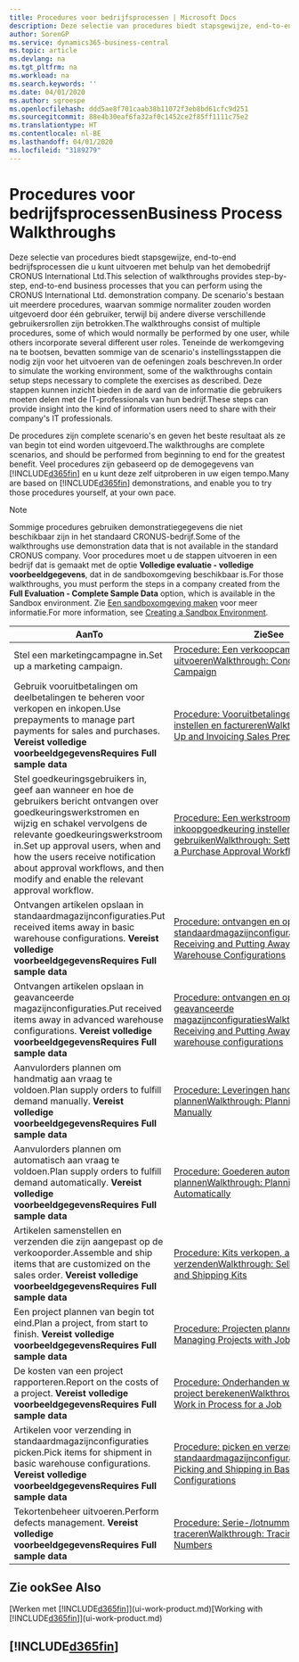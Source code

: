 ```yaml
---
title: Procedures voor bedrijfsprocessen | Microsoft Docs
description: Deze selectie van procedures biedt stapsgewijze, end-to-end bedrijfsprocessen die u kunt uitvoeren met behulp van het demobedrijf CRONUS International Ltd. De scenario's bestaan uit meerdere procedures, waarvan sommige normaliter zouden worden uitgevoerd door één gebruiker, terwijl bij andere diverse verschillende gebruikersrollen zijn betrokken. Teneinde de werkomgeving na te bootsen, bevatten sommige van de scenario's instellingsstappen die nodig zijn voor het uitvoeren van de oefeningen zoals beschreven. Deze stappen kunnen inzicht bieden in de aard van de informatie die gebruikers moeten delen met de IT-professionals van hun bedrijf.
author: SorenGP
ms.service: dynamics365-business-central
ms.topic: article
ms.devlang: na
ms.tgt_pltfrm: na
ms.workload: na
ms.search.keywords: ''
ms.date: 04/01/2020
ms.author: sgroespe
ms.openlocfilehash: ddd5ae8f701caab38b11072f3eb8bd61cfc9d251
ms.sourcegitcommit: 88e4b30eaf6fa32af0c1452ce2f85ff1111c75e2
ms.translationtype: HT
ms.contentlocale: nl-BE
ms.lasthandoff: 04/01/2020
ms.locfileid: "3189279"
---
```

# <a name="business-process-walkthroughs"></a><span data-ttu-id="2310d-106">Procedures voor bedrijfsprocessen</span><span class="sxs-lookup"><span data-stu-id="2310d-106">Business Process Walkthroughs</span></span>
<span data-ttu-id="2310d-107">Deze selectie van procedures biedt stapsgewijze, end-to-end bedrijfsprocessen die u kunt uitvoeren met behulp van het demobedrijf CRONUS International Ltd.</span><span class="sxs-lookup"><span data-stu-id="2310d-107">This selection of walkthroughs provides step-by-step, end-to-end business processes that you can perform using the CRONUS International Ltd. demonstration company.</span></span> <span data-ttu-id="2310d-108">De scenario's bestaan uit meerdere procedures, waarvan sommige normaliter zouden worden uitgevoerd door één gebruiker, terwijl bij andere diverse verschillende gebruikersrollen zijn betrokken.</span><span class="sxs-lookup"><span data-stu-id="2310d-108">The walkthroughs consist of multiple procedures, some of which would normally be performed by one user, while others incorporate several different user roles.</span></span> <span data-ttu-id="2310d-109">Teneinde de werkomgeving na te bootsen, bevatten sommige van de scenario's instellingsstappen die nodig zijn voor het uitvoeren van de oefeningen zoals beschreven.</span><span class="sxs-lookup"><span data-stu-id="2310d-109">In order to simulate the working environment, some of the walkthroughs contain setup steps necessary to complete the exercises as described.</span></span> <span data-ttu-id="2310d-110">Deze stappen kunnen inzicht bieden in de aard van de informatie die gebruikers moeten delen met de IT-professionals van hun bedrijf.</span><span class="sxs-lookup"><span data-stu-id="2310d-110">These steps can provide insight into the kind of information users need to share with their company's IT professionals.</span></span>  

 <span data-ttu-id="2310d-111">De procedures zijn complete scenario's en geven het beste resultaat als ze van begin tot eind worden uitgevoerd.</span><span class="sxs-lookup"><span data-stu-id="2310d-111">The walkthroughs are complete scenarios, and should be performed from beginning to end for the greatest benefit.</span></span> <span data-ttu-id="2310d-112">Veel procedures zijn gebaseerd op de demogegevens van [!INCLUDE[d365fin](includes/d365fin_md.md)] en u kunt deze zelf uitproberen in uw eigen tempo.</span><span class="sxs-lookup"><span data-stu-id="2310d-112">Many are based on [!INCLUDE[d365fin](includes/d365fin_md.md)] demonstrations, and enable you to try those procedures yourself, at your own pace.</span></span>  

> [!NOTE]
> <span data-ttu-id="2310d-113">Sommige procedures gebruiken demonstratiegegevens die niet beschikbaar zijn in het standaard CRONUS-bedrijf.</span><span class="sxs-lookup"><span data-stu-id="2310d-113">Some of the walkthroughs use demonstration data that is not available in the standard CRONUS company.</span></span> <span data-ttu-id="2310d-114">Voor procedures moet u de stappen uitvoeren in een bedrijf dat is gemaakt met de optie **Volledige evaluatie - volledige voorbeeldgegevens**, dat in de sandboxomgeving beschikbaar is.</span><span class="sxs-lookup"><span data-stu-id="2310d-114">For those walkthroughs, you must perform the steps in a company created from the **Full Evaluation - Complete Sample Data** option, which is available in the Sandbox environment.</span></span> <span data-ttu-id="2310d-115">Zie [Een sandboxomgeving maken](across-how-create-sandbox-environment.md) voor meer informatie.</span><span class="sxs-lookup"><span data-stu-id="2310d-115">For more information, see [Creating a Sandbox Environment](across-how-create-sandbox-environment.md).</span></span>

|<span data-ttu-id="2310d-116">Aan</span><span class="sxs-lookup"><span data-stu-id="2310d-116">To</span></span>|<span data-ttu-id="2310d-117">Zie</span><span class="sxs-lookup"><span data-stu-id="2310d-117">See</span></span>|  
|--------|---------|  
|<span data-ttu-id="2310d-118">Stel een marketingcampagne in.</span><span class="sxs-lookup"><span data-stu-id="2310d-118">Set up a marketing campaign.</span></span>|[<span data-ttu-id="2310d-119">Procedure: Een verkoopcampagne uitvoeren</span><span class="sxs-lookup"><span data-stu-id="2310d-119">Walkthrough: Conducting a Sales Campaign</span></span>](walkthrough-conducting-a-sales-campaign.md)|  
|<span data-ttu-id="2310d-120">Gebruik vooruitbetalingen om deelbetalingen te beheren voor verkopen en inkopen.</span><span class="sxs-lookup"><span data-stu-id="2310d-120">Use prepayments to manage part payments for sales and purchases.</span></span> <span data-ttu-id="2310d-121">**Vereist volledige voorbeeldgegevens**</span><span class="sxs-lookup"><span data-stu-id="2310d-121">**Requires Full sample data**</span></span> |[<span data-ttu-id="2310d-122">Procedure: Vooruitbetalingen verkoop instellen en factureren</span><span class="sxs-lookup"><span data-stu-id="2310d-122">Walkthrough: Setting Up and Invoicing Sales Prepayments</span></span>](walkthrough-setting-up-and-invoicing-sales-prepayments.md)|  
|<span data-ttu-id="2310d-123">Stel goedkeuringsgebruikers in, geef aan wanneer en hoe de gebruikers bericht ontvangen over goedkeuringswerkstromen en wijzig en schakel vervolgens de relevante goedkeuringswerkstroom in.</span><span class="sxs-lookup"><span data-stu-id="2310d-123">Set up approval users, when and how the users receive notification about approval workflows, and then modify and enable the relevant approval workflow.</span></span>|[<span data-ttu-id="2310d-124">Procedure: Een werkstroom voor inkoopgoedkeuring instellen en gebruiken</span><span class="sxs-lookup"><span data-stu-id="2310d-124">Walkthrough: Setting Up and Using a Purchase Approval Workflow</span></span>](walkthrough-setting-up-and-using-a-purchase-approval-workflow.md)|  
|<span data-ttu-id="2310d-125">Ontvangen artikelen opslaan in standaardmagazijnconfiguraties.</span><span class="sxs-lookup"><span data-stu-id="2310d-125">Put received items away in basic warehouse configurations.</span></span> <span data-ttu-id="2310d-126">**Vereist volledige voorbeeldgegevens**</span><span class="sxs-lookup"><span data-stu-id="2310d-126">**Requires Full sample data**</span></span>|[<span data-ttu-id="2310d-127">Procedure: ontvangen en opslaan in standaardmagazijnconfiguraties</span><span class="sxs-lookup"><span data-stu-id="2310d-127">Walkthrough: Receiving and Putting Away in Basic Warehouse Configurations</span></span>](walkthrough-receiving-and-putting-away-in-basic-warehousing.md)|  
|<span data-ttu-id="2310d-128">Ontvangen artikelen opslaan in geavanceerde magazijnconfiguraties.</span><span class="sxs-lookup"><span data-stu-id="2310d-128">Put received items away in advanced warehouse configurations.</span></span> <span data-ttu-id="2310d-129">**Vereist volledige voorbeeldgegevens**</span><span class="sxs-lookup"><span data-stu-id="2310d-129">**Requires Full sample data**</span></span>|[<span data-ttu-id="2310d-130">Procedure: ontvangen en opslaan in geavanceerde magazijnconfiguraties</span><span class="sxs-lookup"><span data-stu-id="2310d-130">Walkthrough: Receiving and Putting Away in advanced warehouse configurations</span></span>](walkthrough-receiving-and-putting-away-in-advanced-warehousing.md)|  
|<span data-ttu-id="2310d-131">Aanvulorders plannen om handmatig aan vraag te voldoen.</span><span class="sxs-lookup"><span data-stu-id="2310d-131">Plan supply orders to fulfill demand manually.</span></span> <span data-ttu-id="2310d-132">**Vereist volledige voorbeeldgegevens**</span><span class="sxs-lookup"><span data-stu-id="2310d-132">**Requires Full sample data**</span></span>|[<span data-ttu-id="2310d-133">Procedure: Leveringen handmatig plannen</span><span class="sxs-lookup"><span data-stu-id="2310d-133">Walkthrough: Planning Supplies Manually</span></span>](walkthrough-planning-supplies-manually.md)|  
|<span data-ttu-id="2310d-134">Aanvulorders plannen om automatisch aan vraag te voldoen.</span><span class="sxs-lookup"><span data-stu-id="2310d-134">Plan supply orders to fulfill demand automatically.</span></span> <span data-ttu-id="2310d-135">**Vereist volledige voorbeeldgegevens**</span><span class="sxs-lookup"><span data-stu-id="2310d-135">**Requires Full sample data**</span></span>|[<span data-ttu-id="2310d-136">Procedure: Goederen automatisch plannen</span><span class="sxs-lookup"><span data-stu-id="2310d-136">Walkthrough: Planning Supplies Automatically</span></span>](walkthrough-planning-supplies-automatically.md)|  
|<span data-ttu-id="2310d-137">Artikelen samenstellen en verzenden die zijn aangepast op de verkooporder.</span><span class="sxs-lookup"><span data-stu-id="2310d-137">Assemble and ship items that are customized on the sales order.</span></span> <span data-ttu-id="2310d-138">**Vereist volledige voorbeeldgegevens**</span><span class="sxs-lookup"><span data-stu-id="2310d-138">**Requires Full sample data**</span></span>|[<span data-ttu-id="2310d-139">Procedure: Kits verkopen, assembleren en verzenden</span><span class="sxs-lookup"><span data-stu-id="2310d-139">Walkthrough: Selling, Assembling, and Shipping Kits</span></span>](walkthrough-selling-assembling-and-shipping-kits.md)|  
|<span data-ttu-id="2310d-140">Een project plannen van begin tot eind.</span><span class="sxs-lookup"><span data-stu-id="2310d-140">Plan a project, from start to finish.</span></span> <span data-ttu-id="2310d-141">**Vereist volledige voorbeeldgegevens**</span><span class="sxs-lookup"><span data-stu-id="2310d-141">**Requires Full sample data**</span></span>|[<span data-ttu-id="2310d-142">Procedure: Projecten plannen</span><span class="sxs-lookup"><span data-stu-id="2310d-142">Walkthrough: Managing Projects with Jobs</span></span>](walkthrough-managing-projects-with-jobs.md)|  
|<span data-ttu-id="2310d-143">De kosten van een project rapporteren.</span><span class="sxs-lookup"><span data-stu-id="2310d-143">Report on the costs of a project.</span></span> <span data-ttu-id="2310d-144">**Vereist volledige voorbeeldgegevens**</span><span class="sxs-lookup"><span data-stu-id="2310d-144">**Requires Full sample data**</span></span>|[<span data-ttu-id="2310d-145">Procedure: Onderhanden werk voor een project berekenen</span><span class="sxs-lookup"><span data-stu-id="2310d-145">Walkthrough: Calculating Work in Process for a Job</span></span>](walkthrough-calculating-work-in-process-for-a-job.md)|  
|<span data-ttu-id="2310d-146">Artikelen voor verzending in standaardmagazijnconfiguraties picken.</span><span class="sxs-lookup"><span data-stu-id="2310d-146">Pick items for shipment in basic warehouse configurations.</span></span> <span data-ttu-id="2310d-147">**Vereist volledige voorbeeldgegevens**</span><span class="sxs-lookup"><span data-stu-id="2310d-147">**Requires Full sample data**</span></span>|[<span data-ttu-id="2310d-148">Procedure: picken en verzenden in standaardmagazijnconfiguraties</span><span class="sxs-lookup"><span data-stu-id="2310d-148">Walkthrough: Picking and Shipping in Basic Warehouse Configurations</span></span>](walkthrough-picking-and-shipping-in-basic-warehousing.md)|  
|<span data-ttu-id="2310d-149">Tekortenbeheer uitvoeren.</span><span class="sxs-lookup"><span data-stu-id="2310d-149">Perform defects management.</span></span> <span data-ttu-id="2310d-150">**Vereist volledige voorbeeldgegevens**</span><span class="sxs-lookup"><span data-stu-id="2310d-150">**Requires Full sample data**</span></span>|[<span data-ttu-id="2310d-151">Procedure: Serie-/lotnummers traceren</span><span class="sxs-lookup"><span data-stu-id="2310d-151">Walkthrough: Tracing Serial-Lot Numbers</span></span>](walkthrough-tracing-serial-lot-numbers.md)|  

## <a name="see-also"></a><span data-ttu-id="2310d-152">Zie ook</span><span class="sxs-lookup"><span data-stu-id="2310d-152">See Also</span></span>
<span data-ttu-id="2310d-153">[Werken met [!INCLUDE[d365fin](includes/d365fin_md.md)]](ui-work-product.md)</span><span class="sxs-lookup"><span data-stu-id="2310d-153">[Working with [!INCLUDE[d365fin](includes/d365fin_md.md)]](ui-work-product.md)</span></span>  

## [!INCLUDE[d365fin](includes/free_trial_md.md)]  
